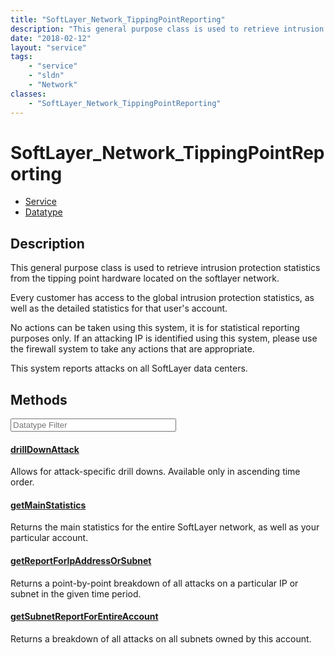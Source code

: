 ```yaml
---
title: "SoftLayer_Network_TippingPointReporting"
description: "This general purpose class is used to retrieve intrusion protection statistics from the tipping point hardware located o... "
date: "2018-02-12"
layout: "service"
tags:
    - "service"
    - "sldn"
    - "Network"
classes:
    - "SoftLayer_Network_TippingPointReporting"
---
```

# SoftLayer_Network_TippingPointReporting
<div id='service-datatype'>
    <ul id='sldn-reference-tabs'>
    <li id='service'> <a href='/reference/services/SoftLayer_Network_TippingPointReporting' >Service</a></li>    <li id='datatype'> <a href='/reference/datatypes/SoftLayer_Network_TippingPointReporting' >Datatype</a></li>
    </ul>
</div>

## Description
This general purpose class is used to retrieve intrusion protection statistics from the tipping point hardware located on the softlayer network. 

Every customer has access to the global intrusion protection statistics, as well as the detailed statistics for that user's account. 

No actions can be taken using this system, it is for statistical reporting purposes only. If an attacking IP is identified using this system, please use the firewall system to take any actions that are appropriate. 

This system reports attacks on all SoftLayer data centers. 



        
<div id="properties" class="content service-content">

## Methods

<div class="view-filters">
    <div class="clearfix">
        <div class="search-input-box">
            <input placeholder="Datatype Filter" onkeyup="titleSearch(inputId='edit-combine', divId='method-div', elementClass='method-row')" 
                type="text" id="edit-combine" value="" size="30" maxlength="128" class="form-text">
        </div>
    </div>
</div>

#### [drillDownAttack](/reference/services/SoftLayer_Network_TippingPointReporting/drillDownAttack)
Allows for attack-specific drill downs.  Available only in ascending time order.

#### [getMainStatistics](/reference/services/SoftLayer_Network_TippingPointReporting/getMainStatistics)
Returns the main statistics for the entire SoftLayer network, as well as your particular account.

#### [getReportForIpAddressOrSubnet](/reference/services/SoftLayer_Network_TippingPointReporting/getReportForIpAddressOrSubnet)
Returns a point-by-point breakdown of all attacks on a particular IP or subnet in the given time period.

#### [getSubnetReportForEntireAccount](/reference/services/SoftLayer_Network_TippingPointReporting/getSubnetReportForEntireAccount)
Returns a breakdown of all attacks on all subnets owned by this account.

</div>

